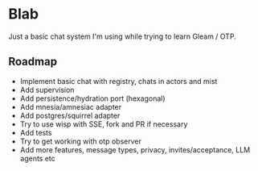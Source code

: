 # Blab

Just a basic chat system I'm using while trying to learn Gleam / OTP.

## Roadmap

- Implement basic chat with registry, chats in actors and mist
- Add supervision
- Add persistence/hydration port (hexagonal)
- Add mnesia/amnesiac adapter
- Add postgres/squirrel adapter
- Try to use wisp with SSE, fork and PR if necessary
- Add tests
- Try to get working with otp observer
- Add more features, message types, privacy, invites/acceptance, LLM agents etc
